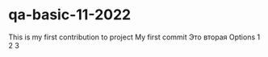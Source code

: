 # qa-basic-11-2022

This is my first contribution to project
My first commit
Это вторая 
Options
1
2
3